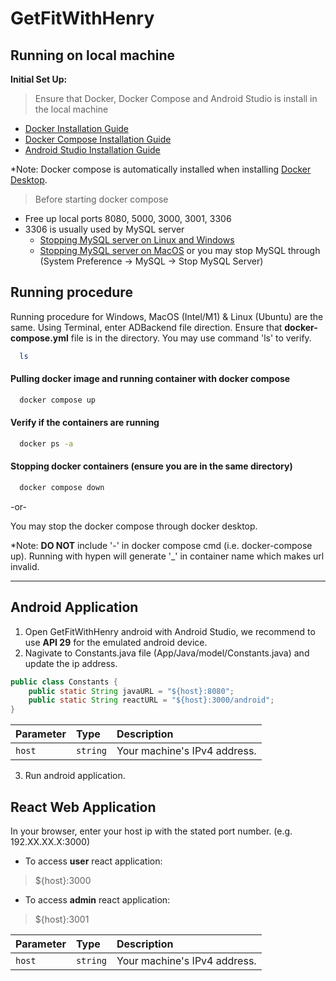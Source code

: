 # GetFitWithHenry

## Running on local machine

**Initial Set Up:** 
    
> Ensure that Docker, Docker Compose and Android Studio is install in the local machine
  - [Docker Installation Guide](https://docs.docker.com/get-docker/)
  - [Docker Compose Installation Guide](https://docs.docker.com/compose/install/)
  - [Android Studio Installation Guide](https://developer.android.com/studio)

*Note: Docker compose is automatically installed when installing [Docker Desktop](https://www.docker.com/products/docker-desktop/).
        
>Before starting docker compose

- Free up local ports 8080, 5000, 3000, 3001, 3306
- 3306 is usually used by MySQL server
  - [Stopping MySQL server on Linux and Windows](https://www.tutorialspoint.com/starting-and-stopping-mysql-server)
  - [Stopping MySQL server on MacOS](https://wpbeaches.com/restart-start-stop-mysql-server-from-command-line-macos-linux/) or you may stop MySQL through (System Preference -> MySQL -> Stop MySQL Server)


## Running procedure
Running procedure for Windows, MacOS (Intel/M1) & Linux (Ubuntu) are the same.
Using Terminal, enter ADBackend file direction. Ensure that **docker-compose.yml** file is in the directory. You may use command 'ls' to verify.
```bash
  ls
```

#### Pulling docker image and running container with docker compose
```bash
  docker compose up
```

#### Verify if the containers are running
```bash
  docker ps -a
```

#### Stopping docker containers (ensure you are in the same directory)
```bash
  docker compose down
```

-or-

You may stop the docker compose through docker desktop.

*Note: **DO NOT** include '-' in docker compose cmd (i.e. docker-compose up). Running with hypen will generate '_' in container name which makes url invalid. 

----

## Android Application

1. Open GetFitWithHenry android with Android Studio, we recommend to use **API 29** for the emulated android device.
2. Nagivate to Constants.java file (App/Java/model/Constants.java) and update the ip address.
```java
public class Constants {
    public static String javaURL = "${host}:8080";
    public static String reactURL = "${host}:3000/android";
}
```

| Parameter | Type     | Description                  |
| :-------- | :------- | :-------------------------   |
| `host`    | `string` | Your machine's IPv4 address. |

3. Run android application.

## React Web Application
In your browser, enter your host ip with the stated port number. (e.g. 192.XX.XX.X:3000)

- To access **user** react application:
> ${host}:3000 

- To access **admin** react application:
> ${host}:3001

| Parameter | Type     | Description                  |
| :-------- | :------- | :-------------------------   |
| `host`    | `string` | Your machine's IPv4 address. |


